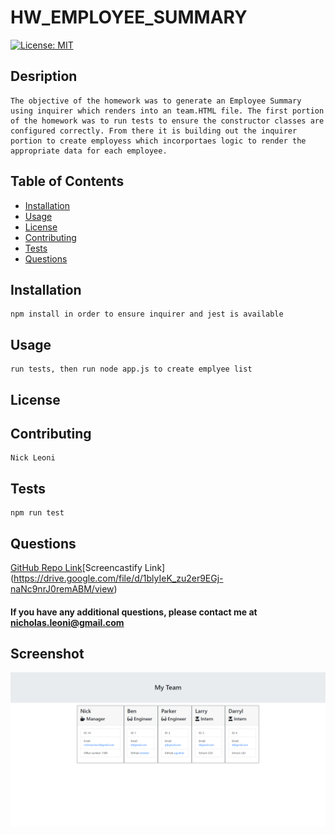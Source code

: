 
# HW_EMPLOYEE_SUMMARY
[![License: MIT](https://img.shields.io/badge/License-MIT-yellow.svg)](https://opensource.org/licenses/MIT)
## Desription
    The objective of the homework was to generate an Employee Summary using inquirer which renders into an team.HTML file. The first portion of the homework was to run tests to ensure the constructor classes are configured correctly. From there it is building out the inquirer portion to create employess which incorportaes logic to render the appropriate data for each employee.

## Table of Contents
 - [Installation](#installation)
 - [Usage](#usage)
 - [License](#license)
 - [Contributing](#contributing)
 - [Tests](#tests)
 - [Questions](#questions)

## Installation
    npm install in order to ensure inquirer and jest is available    
## Usage
    run tests, then run node app.js to create emplyee list
## License
    
## Contributing
    Nick Leoni
## Tests
    npm run test
## Questions
[GitHub Repo Link](https://github.com/njleoni/HW_EMPLOYEE_SUMMARY)\[Screencastify Link](https://drive.google.com/file/d/1blyIeK_zu2er9EGj-naNc9nrJ0remABM/view)
#### If you have any additional questions, please contact me at nicholas.leoni@gmail.com

## Screenshot
![Screenshot](./Assets/my_team.PNG)

